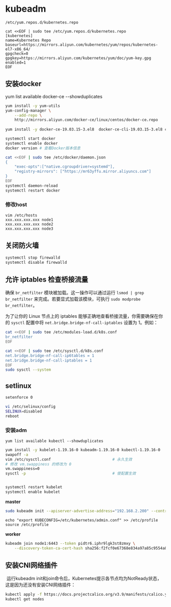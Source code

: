 # kubeadm

`/etc/yum.repos.d/kubernetes.repo`

```
cat <<EOF | sudo tee /etc/yum.repos.d/kubernetes.repo
[kubernetes]
name=Kubernetes Repo
baseurl=https://mirrors.aliyun.com/kubernetes/yum/repos/kubernetes-el7-x86_64/
gpgcheck=0
gpgkey=https://mirrors.aliyun.com/kubernetes/yum/doc/yum-key.gpg
enabled=1
EOF
```

## 安装docker

yum list available docker-ce --showduplicates

```sh
yum install -y yum-utils
yum-config-manager \
    --add-repo \
    http://mirrors.aliyun.com/docker-ce/linux/centos/docker-ce.repo
   
yum install -y docker-ce-19.03.15-3.el8  docker-ce-cli-19.03.15-3.el8 containerd.io

systemctl start docker
systemctl enable docker
docker version # 查看Docker版本信息

cat <<EOF | sudo tee /etc/docker/daemon.json
{
    "exec-opts":["native.cgroupdriver=systemd"],
    "registry-mirrors": ["https://mr63yffu.mirror.aliyuncs.com"]
}
EOF
systemctl daemon-reload
systemctl restart docker
```

### 修改host

```
vim /etc/hosts
xxx.xxx.xxx.xxx node1
xxx.xxx.xxx.xxx node2
xxx.xxx.xxx.xxx node3
```

## 关闭防火墙

```sh
systemctl stop firewalld
systemctl disable firewalld
```

## 允许 iptables 检查桥接流量

确保 `br_netfilter` 模块被加载。这一操作可以通过运行 `lsmod | grep br_netfilter` 来完成。若要显式加载该模块，可执行 `sudo modprobe br_netfilter`。

为了让你的 Linux 节点上的 iptables 能够正确地查看桥接流量，你需要确保在你的 `sysctl` 配置中将 `net.bridge.bridge-nf-call-iptables` 设置为 1。例如：

```bash
cat <<EOF | sudo tee /etc/modules-load.d/k8s.conf
br_netfilter
EOF

cat <<EOF | sudo tee /etc/sysctl.d/k8s.conf
net.bridge.bridge-nf-call-ip6tables = 1
net.bridge.bridge-nf-call-iptables = 1
EOF
sudo sysctl --system
```

## setlinux

```sh
setenforce 0 

vi /etc/selinux/config 
SELINUX=disabled
reboot
```

### 安装adm

```
yum list available kubectl --showduplicates
```

```sh
yum install -y kubelet-1.19.16-0 kubeadm-1.19.16-0 kubectl-1.19.16-0
swapoff -a
vim /etc/sysctl.conf                           # 永久生效
# 修改 vm.swappiness 的修改为 0
vm.swappiness=0
sysctl -p                                      # 使配置生效


systemctl restart kubelet
systemctl enable kubelet
```

**master**

```sh
sudo kubeadm init --apiserver-advertise-address="192.168.2.200" --control-plane-endpoint="node1:6443" --pod-network-cidr="192.168.0.0/16" --image-repository="registry.aliyuncs.com/google_containers"
```

```
echo "export KUBECONFIG=/etc/kubernetes/admin.conf" >> /etc/profile
source /etc/profile
```

**worker**

```sh
kubeadm join node1:6443 --token pidtr6.iphr9lgk3st8zmxy \
    --discovery-token-ca-cert-hash sha256:f2fcf0e67368e834a97a85c9554a8e88cad719d28b81ed89a266b2fbbd60a617
```

## 安装CNI网络插件

​	运行kubeadm init和join命令后，Kubernetes提示各节点均为NotReady状态，这是因为还没有安装CNI网络插件：

```sh
kubectl apply -f https://docs.projectcalico.org/v3.9/manifests/calico.yaml
kubectl get nodes
```

